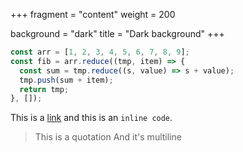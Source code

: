 +++
fragment = "content"
weight = 200

background = "dark"
title = "Dark background"
+++

```javascript
const arr = [1, 2, 3, 4, 5, 6, 7, 8, 9];
const fib = arr.reduce((tmp, item) => {
  const sum = tmp.reduce((s, value) => s + value);
  tmp.push(sum + item);
  return tmp;
}, []);
```

This is a [link](#) and this is an `inline code`.

> This is a quotation
> And it's multiline
